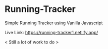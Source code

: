 # Running-Tracker

Simple Running Tracker using Vanilla Javascript


Live Link: https://running-tracker1.netlify.app/

< Still a lot of work to do >
